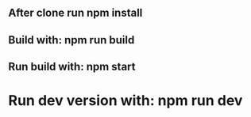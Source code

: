 ## After clone run npm install

## Build with: npm run build
## Run build with: npm start

# Run dev version with: npm run dev

